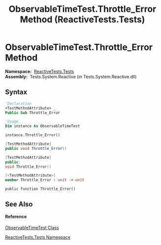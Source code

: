 ﻿---
title: ObservableTimeTest.Throttle_Error Method  (ReactiveTests.Tests)
TOCTitle: Throttle_Error Method
ms:assetid: M:ReactiveTests.Tests.ObservableTimeTest.Throttle_Error
ms:mtpsurl: https://msdn.microsoft.com/en-us/library/reactivetests.tests.observabletimetest.throttle_error(v=VS.103)
ms:contentKeyID: 36619775
ms.date: 06/28/2011
mtps_version: v=VS.103
f1_keywords:
- ReactiveTests.Tests.ObservableTimeTest.Throttle_Error
dev_langs:
- CSharp
- JScript
- VB
- FSharp
- c++
---

# ObservableTimeTest.Throttle\_Error Method

**Namespace:**  [ReactiveTests.Tests](hh289046\(v=vs.103\).md)  
**Assembly:**  Tests.System.Reactive (in Tests.System.Reactive.dll)

## Syntax

``` vb
'Declaration
<TestMethodAttribute> _
Public Sub Throttle_Error
```

``` vb
'Usage
Dim instance As ObservableTimeTest

instance.Throttle_Error()
```

``` csharp
[TestMethodAttribute]
public void Throttle_Error()
```

``` c++
[TestMethodAttribute]
public:
void Throttle_Error()
```

``` fsharp
[<TestMethodAttribute>]
member Throttle_Error : unit -> unit 
```

``` jscript
public function Throttle_Error()
```

## See Also

#### Reference

[ObservableTimeTest Class](hh315045\(v=vs.103\).md)

[ReactiveTests.Tests Namespace](hh289046\(v=vs.103\).md)

